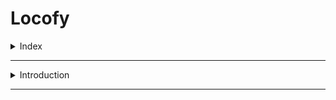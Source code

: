 # Locofy

<details>
<summary>Index</summary>

- Introduction
</details>

---

<details>
<summary>Introduction</summary>

## Introduction

Locofy is used to convert Figma to React Code.

</details>

---
